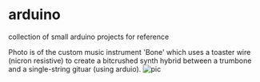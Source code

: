 # arduino
collection of small arduino projects for reference

Photo is of the custom music instrument 'Bone' which uses a toaster wire (nicron resistive) to create a bitcrushed synth hybrid between a trumbone and a single-string gituar (using arduio).
![pic](pic.jpg)
